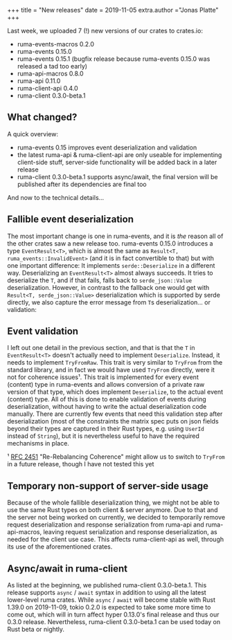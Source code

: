 +++
title = "New releases"
date = 2019-11-05
extra.author ="Jonas Platte"
+++

Last week, we uploaded 7 (!) new versions of our crates to crates.io:

* ruma-events-macros 0.2.0
* ruma-events 0.15.0
* ruma-events 0.15.1 (bugfix release because ruma-events 0.15.0 was released a tad too early)
* ruma-api-macros 0.8.0
* ruma-api 0.11.0
* ruma-client-api 0.4.0
* ruma-client 0.3.0-beta.1

## What changed?

A quick overview:

* ruma-events 0.15 improves event deserialization and validation
* the latest ruma-api & ruma-client-api are only useable for implementing client-side stuff, server-side functionality will be added back in a later release
* ruma-client 0.3.0-beta.1 supports async/await, the final version will be published after its dependencies are final too

And now to the technical details...

## Fallible event deserialization

The most important change is one in ruma-events, and it is *the* reason all of the other crates saw a new release too. ruma-events 0.15.0 introduces a type `EventResult<T>`, which is almost the same as `Result<T, ruma_events::InvalidEvent>` (and it is in fact convertible to that) but with one important difference: It implements `serde::Deserialize` in a different way. Deserializing an `EventResult<T>` almost always succeeds. It tries to deserialize the `T`, and if that fails, falls back to `serde_json::Value` deserialization. However, in contrast to the fallback one would get with `Result<T, serde_json::Value>` deserialization which is supported by serde directly, we also capture the error message from `T`s deserialization... or validation:

## Event validation

I left out one detail in the previous section, and that is that the `T` in `EventResult<T>` doesn't actually need to implement `Deserialize`. Instead, it needs to implement `TryFromRaw`. This trait is very similar to `TryFrom` from the standard library, and in fact we would have used `TryFrom` directly, were it not for coherence issues¹. This trait is implemented for every event (content) type in ruma-events and allows conversion of a private raw version of that type, which does implement `Deserialize`, to the actual event (content) type. All of this is done to enable validation of events during deserialization, without having to write the actual deserialization code manually. There are currently few events that need this validation step after deserialization (most of the constraints the matrix spec puts on json fields beyond their types are captured in their Rust types, e.g. using `UserId` instead of `String`), but it is nevertheless useful to have the required mechanisms in place.

¹ [RFC 2451](https://github.com/rust-lang/rust/issues/55437) "Re-Rebalancing Coherence" might allow us to switch to `TryFrom` in a future release, though I have not tested this yet

## Temporary non-support of server-side usage

Because of the whole fallible deserialization thing, we might not be able to use the same Rust types on both client & server anymore. Due to that and the server not being worked on currently, we decided to temporarily remove request deserialization and response serialization from ruma-api and ruma-api-macros, leaving request serialization and response deserialization, as needed for the client use case. This affects ruma-client-api as well, through its use of the aforementioned crates.

## Async/await in ruma-client

As listed at the beginning, we published ruma-client 0.3.0-beta.1. This release supports `async` / `await` syntax in addition to using all the latest lower-level ruma crates. While `async` / `await` will become stable with Rust 1.39.0 on 2019-11-09, tokio 0.2.0 is expected to take some more time to come out, which will in turn affect hyper 0.13.0's final release and thus our 0.3.0 release. Nevertheless, ruma-client 0.3.0-beta.1 can be used today on Rust beta or nightly.

